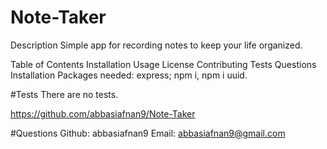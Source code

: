 # Note-Taker

Description
Simple app for recording notes to keep your life organized.

Table of Contents
Installation
Usage
License
Contributing
Tests
Questions
Installation
Packages needed: express; npm i, npm i uuid.

#Tests
There are no tests.


https://github.com/abbasiafnan9/Note-Taker

#Questions
Github: abbasiafnan9
Email: abbasiafnan9@gmail.com

